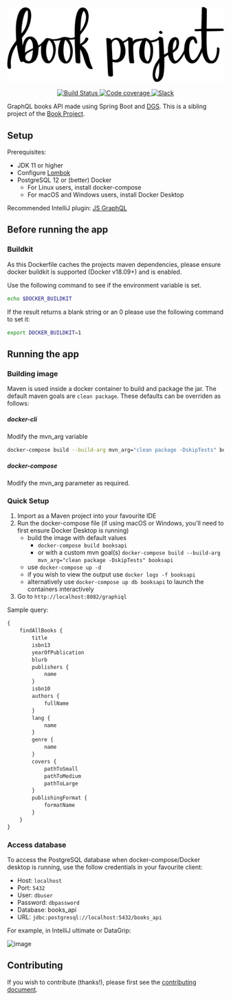 <p align="center">
	<img src="https://raw.githubusercontent.com/Project-Books/book-project/master/media/banner/book_project_newlogo_2x.png" alt="Logo"/>
</p>

<p align="center">
  <a href="https://github.com/Project-Books/books-api/actions/workflows/build.yml">
    <img src="https://github.com/Project-Books/books-api/actions/workflows/build.yml/badge.svg" alt="Build Status" />
  </a>
	
  <a href="https://sonarcloud.io/dashboard?id=Project-Books_books-api">
    <img src="https://sonarcloud.io/api/project_badges/measure?project=Project-Books_books-api&metric=coverage" alt="Code coverage" />
  </a>
	
  <a href="https://join.slack.com/t/teambookproject/shared_invite/zt-punc8os7-Iz9PTCAkYcO_0S~XwtO5_A">
    <img src="https://img.shields.io/badge/slack-teambookproject-4A154B?logo=slack" alt="Slack" />
  </a>
</p>

GraphQL books API made using Spring Boot and [DGS](https://netflix.github.io/dgs/). This is a sibling project of the [Book Project](https://github.com/Project-Books/book-project).

## Setup

Prerequisites: 
- JDK 11 or higher
- Configure [Lombok](https://github.com/Project-Books/book-project/wiki/Troubleshooting#cannot-find-log-statements-or-the-entities-do-not-have-constructors-lombok-errors)
- PostgreSQL 12 or (better) Docker
  - For Linux users, install docker-compose 
  - For macOS and Windows users, install Docker Desktop

Recommended IntelliJ plugin: [JS GraphQL](https://plugins.jetbrains.com/plugin/8097-js-graphql)


## Before running the app

### Buildkit

As this Dockerfile caches the projects maven dependencies, please ensure docker buildkit is supported (Docker v18.09+) and is enabled.

Use the following command to see if the environment variable is set.

```bash
echo $DOCKER_BUILDKIT
``` 

If the result returns a blank string or an 0 please use the following command to set it:

```bash
export DOCKER_BUILDKIT=1
``` 

## Running the app

### Building image

Maven is used inside a docker container to build and package the jar. 
The default maven goals are `clean package`. These defaults can be overriden as follows:

##### docker-cli

Modify the mvn_arg variable

```bash
docker-compose build --build-arg mvn_arg="clean package -DskipTests" booksapi
```

##### docker-compose

Modify the mvn_arg parameter as required.

### Quick Setup

1. Import as a Maven project into your favourite IDE
2. Run the docker-compose file (if using macOS or Windows, you'll need to first ensure Docker Desktop is running)
   - build the image with default values
      - `docker-compose build booksapi` 
      - or with a custom mvn goal(s) `docker-compose build --build-arg mvn_arg="clean package -DskipTests" booksapi`
   - use `docker-compose up -d`
   - if you wish to view the output use `docker logs -f booksapi`
   - alternatively use `docker-compose up db booksapi` to launch the containers interactively
3. Go to `http://localhost:8082/graphiql`

Sample query:
```graphql
{
    findAllBooks {
        title
        isbn13
        yearOfPublication
        blurb
        publishers {
            name
        }
        isbn10
        authors {
            fullName
        }
        lang {
            name
        }
        genre {
            name
        }
        covers {
            pathToSmall
            pathToMedium
            pathToLarge
        }
        publishingFormat {
            formatName
        }
    }
}
```

### Access database

To access the PostgreSQL database when docker-compose/Docker desktop is running, use the follow credentials in your favourite client:

- Host: `localhost`
- Port: `5432`
- User: `dbuser`
- Password: `dbpassword`
- Database: books_api
- URL: `jdbc:postgresql://localhost:5432/books_api`

For example, in IntelliJ ultimate or DataGrip:

![image](https://user-images.githubusercontent.com/11173328/133380226-6e96a805-bf13-42e5-bcc2-0e39a1ab16a3.png)

## Contributing

If you wish to contribute (thanks!), please first see the [contributing document](https://github.com/Project-Books/books-api/blob/main/CONTRIBUTING.md).
